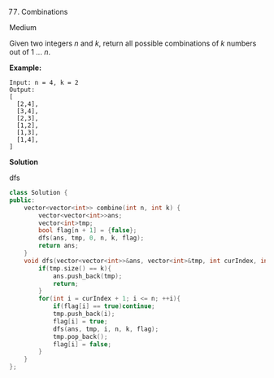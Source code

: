 77. Combinations

Medium

Given two integers *n* and *k*, return all possible combinations of *k* numbers out of 1 ... *n*.

**Example:**

```
Input: n = 4, k = 2
Output:
[
  [2,4],
  [3,4],
  [2,3],
  [1,2],
  [1,3],
  [1,4],
]
```

**Solution**

dfs	

```C++
class Solution {
public:
    vector<vector<int>> combine(int n, int k) {
        vector<vector<int>>ans;
        vector<int>tmp;
        bool flag[n + 1] = {false};
        dfs(ans, tmp, 0, n, k, flag);
        return ans;
    }
    void dfs(vector<vector<int>>&ans, vector<int>&tmp, int curIndex, int n, int k, bool flag[]){
        if(tmp.size() == k){
            ans.push_back(tmp);
            return;
        }
        for(int i = curIndex + 1; i <= n; ++i){
            if(flag[i] == true)continue;
            tmp.push_back(i);
            flag[i] = true;
            dfs(ans, tmp, i, n, k, flag);
            tmp.pop_back();
            flag[i] = false;
        }
    }
};
```

